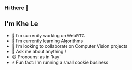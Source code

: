 ### Hi there 👋

## I'm Khe Le

- 🔭 I’m currently working on WebRTC
- 🌱 I’m currently learning Algorithms
- 👯 I’m looking to collaborate on Computer Vision projects
- 💬 Ask me about anything !
- 😄 Pronouns: as in 'kay'
- ⚡ Fun fact: I'm running a small cookie business

